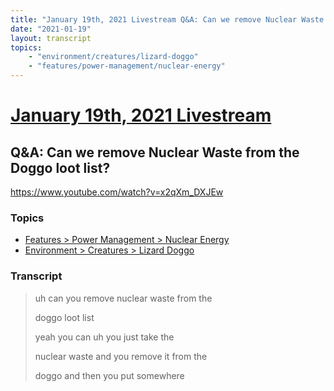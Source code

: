 ```yaml
---
title: "January 19th, 2021 Livestream Q&A: Can we remove Nuclear Waste from the Doggo loot list?"
date: "2021-01-19"
layout: transcript
topics:
    - "environment/creatures/lizard-doggo"
    - "features/power-management/nuclear-energy"
---
```

# [January 19th, 2021 Livestream](../2021-01-19.md)
## Q&A: Can we remove Nuclear Waste from the Doggo loot list?
https://www.youtube.com/watch?v=x2qXm_DXJEw

### Topics
* [Features > Power Management > Nuclear Energy](../topics/features/power-management/nuclear-energy.md)
* [Environment > Creatures > Lizard Doggo](../topics/environment/creatures/lizard-doggo.md)

### Transcript

> uh can you remove nuclear waste from the
> 
> doggo loot list
> 
> yeah you can uh you just take the
> 
> nuclear waste and you remove it from the
> 
> doggo and then you put somewhere
> 
